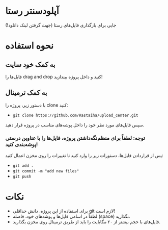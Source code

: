 # آپلودسنتر رستا
جایی برای بارگذاری فایل‌های رستا (جهت گرفتن لینک دانلود!)

# نحوه استفاده

## به کمک خود سایت

فایل‌ها را drag and drop کنید و داخل پروژه بیندازید! 

## به کمک ترمینال
با دستور زیر، پروژه را clone کنید:

- `git clone https://github.com/Rastaiha/upload_center.git`

سپس فایل‌های مورد نظر خود را داخل پوشه‌های مناسب در پروژه قرار دهید.

### توجه: لطفاً برای منظم‌نگه‌داشتن پروژه، فایل‌ها را با عناوین درستی پوشه‌بندی کنید!

پس از قراردادن فایل‌ها، دستورات زیر را وارد کنید تا تغییرات را روی مخزن اعمال کنید:

- `git add .`
- `git commit -m "add new files"`
- `git push`

# نکات
- برای استفاده از این پروژه، دانش حداقلی git لازم است!
- لطفاً در اسامی فایل‌ها و پوشه‌های خود، فاصله (space) نگذارید.
- فایل‌های با حجم بیشتر از ۲۰ مگابایت را باید از طریق ترمینال روی مخزن بگذارید.
